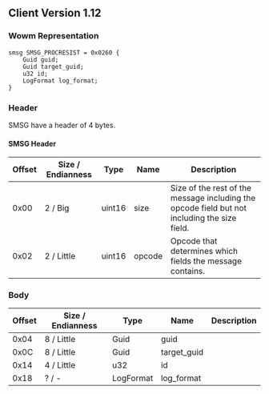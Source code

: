 ## Client Version 1.12

### Wowm Representation
```rust,ignore
smsg SMSG_PROCRESIST = 0x0260 {
    Guid guid;
    Guid target_guid;
    u32 id;
    LogFormat log_format;
}
```
### Header
SMSG have a header of 4 bytes.

#### SMSG Header
| Offset | Size / Endianness | Type   | Name   | Description |
| ------ | ----------------- | ------ | ------ | ----------- |
| 0x00   | 2 / Big           | uint16 | size   | Size of the rest of the message including the opcode field but not including the size field.|
| 0x02   | 2 / Little        | uint16 | opcode | Opcode that determines which fields the message contains.|
### Body
| Offset | Size / Endianness | Type | Name | Description |
| ------ | ----------------- | ---- | ---- | ----------- |
| 0x04 | 8 / Little | Guid | guid |  |
| 0x0C | 8 / Little | Guid | target_guid |  |
| 0x14 | 4 / Little | u32 | id |  |
| 0x18 | ? / - | LogFormat | log_format |  |
